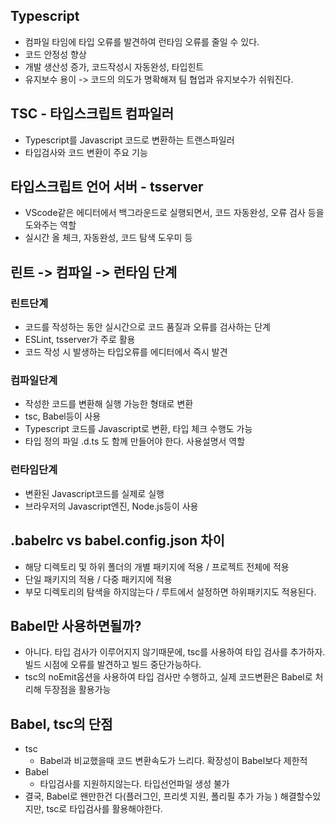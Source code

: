 ## Typescript
- 컴파일 타임에 타입 오류를 발견하여 런타임 오류를 줄일 수 있다.
- 코드 안정성 향상
- 개발 생산성 증가, 코드작성시 자동완성, 타입힌트
- 유지보수 용이 -> 코드의 의도가 명확해져 팀 협업과 유지보수가 쉬워진다.


## TSC - 타입스크립트 컴파일러
- Typescript를 Javascript 코드로 변환하는 트랜스파일러
- 타입검사와 코드 변환이 주요 기능

## 타입스크립트 언어 서버 - tsserver
- VScode같은 에디터에서 백그라운드로 실행되면서, 코드 자동완성, 오류 검사 등을 도와주는 역할
- 실시간 올 체크, 자동완성, 코드 탐색 도우미 등

## 린트 -> 컴파일 -> 런타임 단계
### 린트단계
- 코드를 작성하는 동안 실시간으로 코드 품질과 오류를 검사하는 단계
- ESLint, tsserver가 주로 활용
- 코드 작성 시 발생하는 타입오류를 에디터에서 즉시 발견

### 컴파일단계
- 작성한 코드를 변환해 실행 가능한 형태로 변환
- tsc, Babel등이 사용
- Typescript 코드를 Javascript로 변환, 타입 체크 수행도 가능
- 타입 정의 파일 .d.ts 도 함께 만들어야 한다. 사용설명서 역할

### 런타임단계
- 변환된 Javascript코드를 실제로 실행
- 브라우저의 Javascript엔진, Node.js등이 사용

## .babelrc vs babel.config.json 차이
- 해당 디렉토리 및 하위 폴더의 개별 패키지에 적용 / 프로젝트 전체에 적용
- 단일 패키지의 적용 / 다중 패키지에 적용
- 부모 디렉토리의 탐색을 하지않는다 / 루트에서 설정하면 하위패키지도 적용된다.

## Babel만 사용하면될까?
- 아니다. 타입 검사가 이루어지지 않기때문에, tsc를 사용하여 타입 검사를 추가하자. 빌드 시점에 오류를 발견하고 빌드 중단가능하다.
- tsc의 noEmit옵션을 사용하여 타입 검사만 수행하고, 실제 코드변환은 Babel로 처리해 두장점을 활용가능

## Babel, tsc의 단점
- tsc
  - Babel과 비교했을때 코드 변환속도가 느리다. 확장성이 Babel보다 제한적
- Babel
  - 타입검사를 지원하지않는다. 타입선언파일 생성 불가
- 결국, Babel로 왠만한건 다(플러그인, 프리셋 지원, 폴리필 추가 가능 ) 해결할수있지만, tsc로 타입검사를 활용해야한다. 
